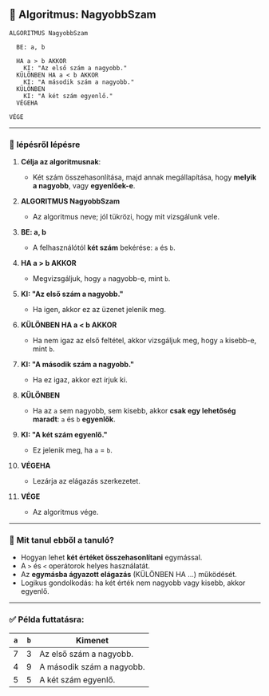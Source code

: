 ## 🔹 **Algoritmus: NagyobbSzam**

```plaintext
ALGORITMUS NagyobbSzam

  BE: a, b

  HA a > b AKKOR
    KI: "Az első szám a nagyobb."
  KÜLÖNBEN HA a < b AKKOR
    KI: "A második szám a nagyobb."
  KÜLÖNBEN
    KI: "A két szám egyenlő."
  VÉGEHA

VÉGE
```

---

### 🧩 **lépésről lépésre**

1. **Célja az algoritmusnak**:

   * Két szám összehasonlítása, majd annak megállapítása, hogy **melyik a nagyobb**, vagy **egyenlőek-e**.

2. **ALGORITMUS NagyobbSzam**

   * Az algoritmus neve; jól tükrözi, hogy mit vizsgálunk vele.

3. **BE: a, b**

   * A felhasználótól **két szám** bekérése: `a` és `b`.

4. **HA a > b AKKOR**

   * Megvizsgáljuk, hogy `a` nagyobb-e, mint `b`.

5. **KI: "Az első szám a nagyobb."**

   * Ha igen, akkor ez az üzenet jelenik meg.

6. **KÜLÖNBEN HA a < b AKKOR**

   * Ha nem igaz az első feltétel, akkor vizsgáljuk meg, hogy `a` kisebb-e, mint `b`.

7. **KI: "A második szám a nagyobb."**

   * Ha ez igaz, akkor ezt írjuk ki.

8. **KÜLÖNBEN**

   * Ha az `a` sem nagyobb, sem kisebb, akkor **csak egy lehetőség maradt**: `a` és `b` **egyenlők**.

9. **KI: "A két szám egyenlő."**

   * Ez jelenik meg, ha `a` = `b`.

10. **VÉGEHA**

    * Lezárja az elágazás szerkezetet.

11. **VÉGE**

    * Az algoritmus vége.

---

### 🧠 **Mit tanul ebből a tanuló?**

* Hogyan lehet **két értéket összehasonlítani** egymással.
* A `>` és `<` operátorok helyes használatát.
* Az **egymásba ágyazott elágazás** (KÜLÖNBEN HA ...) működését.
* Logikus gondolkodás: ha két érték nem nagyobb vagy kisebb, akkor egyenlő.

---

### ✅ Példa futtatásra:

| `a` | `b` | Kimenet                   |
| --- | --- | ------------------------- |
| 7   | 3   | Az első szám a nagyobb.   |
| 4   | 9   | A második szám a nagyobb. |
| 5   | 5   | A két szám egyenlő.       |


